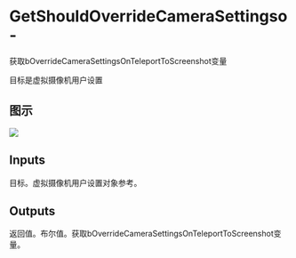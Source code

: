 # GetShouldOverrideCameraSettingso-

获取bOverrideCameraSettingsOnTeleportToScreenshot变量

目标是虚拟摄像机用户设置

## 图示

![]($-20221218-21283239.png)

## Inputs

目标。虚拟摄像机用户设置对象参考。  

## Outputs

返回值。布尔值。获取bOverrideCameraSettingsOnTeleportToScreenshot变量。
